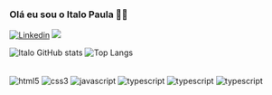 ### Olá eu sou o Italo Paula 👋🏼

[![Linkedin](https://img.shields.io/badge/LinkedIn-0077B5?style=for-the-badge&logo=linkedin&logoColor=white
)](https://www.linkedin.com/in/italo-paula-683389247/)
<a href="mailto:italo76g@gmail.com"><img src="https://img.shields.io/badge/Gmail-D14836?style=for-the-badge&logo=gmail&logoColor=white" /></a>

![Italo GitHub stats](https://github-readme-stats.vercel.app/api?username=italoopaula&show_icons=true&theme=radical)
![Top Langs](https://github-readme-stats.vercel.app/api/top-langs/?username=italoopaula&layout=compact&theme=radical)

<div style="display: inline_block"><br/>
    <img align="center" alt="html5" src="https://img.shields.io/badge/HTML5-E34F26?style=for-the-badge&logo=html5&logoColor=white" />
    <img align="center" alt="css3" src="https://img.shields.io/badge/CSS3-1572B6?style=for-the-badge&logo=css3&logoColor=white" />
    <img align="center" alt="javascript" src="https://img.shields.io/badge/JavaScript-323330?style=for-the-badge&logo=javascript&logoColor=F7DF1E" />
    <img align="center" alt="typescript" src="https://img.shields.io/badge/TypeScript-007ACC?style=for-the-badge&logo=typescript&logoColor=white" />
    <img align="center" alt="typescript" src="https://img.shields.io/badge/React-20232A?style=for-the-badge&logo=react&logoColor=61DAFB" />
    <img align="center" alt="typescript" src="https://img.shields.io/badge/C-00599C?style=for-the-badge&logo=c&logoColor=white" />
</div>
